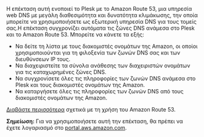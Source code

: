 Η επέκταση αυτή ενοποιεί το Plesk με το Amazon Route 53, μια υπηρεσία web DNS με μεγάλη διαθεσιμότητα και δυνατότητα κλιμάκωσης, την οποία μπορείτε να χρησιμοποιήσετε ως εξωτερική υπηρεσία DNS για τους τομείς σας.Η επέκταση συγχρονίζει αυτόματα τις ζώνες DNS ανάμεσα στο Plesk και το Amazon Route 53. Μπορείτε να κάνετε τα εξής:

- Να δείτε τη λίστα με τους διακομιστές ονομάτων της Amazon, οι οποίοι χρησιμοποιούνται για τη φιλοξενία των ζωνών DNS σας και των διευθύνσεων IP τους.
- Να διαχειριστείτε τα σύνολα ανάθεσης των διαχειριστών ονομάτων για τις καταχωρημένες ζώνες DNS.
- Να συγχρονίσετε όλες τις πληροφορίες των ζωνών DNS ανάμεσα στο Plesk και τους διακομιστές ονομάτων της Amazon.
- Να καταργήσετε όλες τις πληροφορίες των ζωνών DNS από τους διακομιστές ονομάτων της Amazon.

[Διαβάστε περισσότερα](https://www.plesk.com/blog/business-industry/white-label-dns-with-amazon-route53) σχετικά με τη χρήση του Amazon Route 53.

**Σημείωση:** Για να χρησιμοποιήσετε αυτή την επέκταση, θα πρέπει να έχετε λογαριασμό στο [portal.aws.amazon.com](https://portal.aws.amazon.com/).